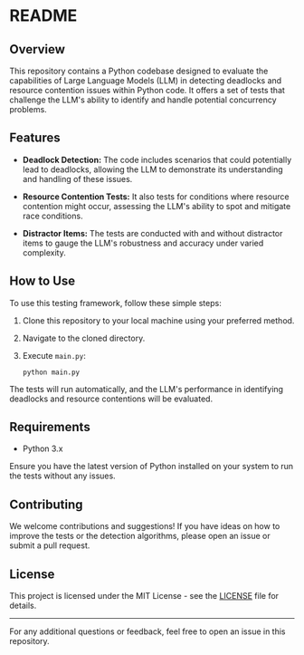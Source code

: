 # README

## Overview

This repository contains a Python codebase designed to evaluate the capabilities of Large Language Models (LLM) in detecting deadlocks and resource contention issues within Python code. It offers a set of tests that challenge the LLM's ability to identify and handle potential concurrency problems.

## Features

- **Deadlock Detection:** The code includes scenarios that could potentially lead to deadlocks, allowing the LLM to demonstrate its understanding and handling of these issues.
  
- **Resource Contention Tests:** It also tests for conditions where resource contention might occur, assessing the LLM's ability to spot and mitigate race conditions.

- **Distractor Items:** The tests are conducted with and without distractor items to gauge the LLM's robustness and accuracy under varied complexity.

## How to Use

To use this testing framework, follow these simple steps:

1. Clone this repository to your local machine using your preferred method.
   
2. Navigate to the cloned directory.

3. Execute `main.py`:
   ```shell
   python main.py
   ```

The tests will run automatically, and the LLM's performance in identifying deadlocks and resource contentions will be evaluated.

## Requirements

- Python 3.x

Ensure you have the latest version of Python installed on your system to run the tests without any issues.

## Contributing

We welcome contributions and suggestions! If you have ideas on how to improve the tests or the detection algorithms, please open an issue or submit a pull request.

## License

This project is licensed under the MIT License - see the [LICENSE](LICENSE) file for details.

---

For any additional questions or feedback, feel free to open an issue in this repository.
